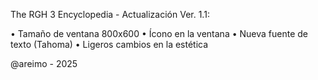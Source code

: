 The RGH 3 Encyclopedia - Actualización Ver. 1.1:

• Tamaño de ventana 800x600
• Ícono en la ventana
• Nueva fuente de texto (Tahoma)
• Ligeros cambios en la estética

@areimo - 2025
